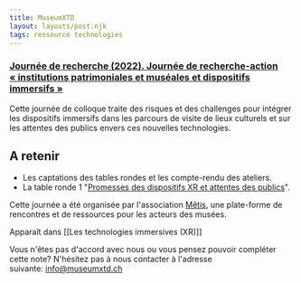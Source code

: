 ```yaml
---
title: MuseumXTD
layout: layouts/post.njk
tags: ressource technologies
---
```

### [Journée de recherche (2022). Journée de recherche-action « institutions patrimoniales et muséales et dispositifs immersifs »](https://metis-lab.com/2021/12/05/journee-de-recherche-action-institutions-patrimoniales-et-museales-et-dispositifs-immersifs/)
Cette journée de colloque traite des risques et des challenges pour intégrer les dispositifs immersifs dans les parcours de visite de lieux culturels et sur les attentes des publics envers ces nouvelles technologies.

## A retenir
- Les captations des tables rondes et les compte-rendu des ateliers. 
- La table ronde 1 "[Promesses des dispositifs XR et attentes des publics](https://metis-lab.com/2022/07/13/captations-de-la-journee-de-recherche-action-institutions-patrimoniales-et-museales-et-dispositifs-immersifs/)". 
  
Cette journée a été organisée par l'association [Mêtis](https://metis-lab.com/), une plate-forme de rencontres et de ressources pour les acteurs des musées. 


Apparaît dans [[Les technologies immersives (XR)]]

Vous n'êtes pas d'accord avec nous ou vous pensez pouvoir compléter cette note? N'hésitez pas à nous contacter à l'adresse suivante: [info@museumxtd.ch](mailto:info@museumxtd.ch)


